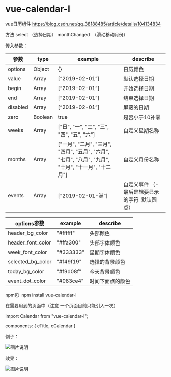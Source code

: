 # vue-calendar-l 
vue日历组件
https://blog.csdn.net/qq_38188485/article/details/104134834

方法
select （选择日期）
monthChanged  （滑动移动月份）

传入参数：

| 参数  | type |  example | describe   |
| ------ | ---- | -------- | ---------- |
| options  | Object | {} | 日历颜色 |
| value | Array | [“2019-02-01”]  | 默认选择日期   |
| begin | Array | [“2019-02-01”]  | 开始选择日期   |
| end | Array | [“2019-02-01”]  | 结束选择日期   |
| disabled | Array | [“2019-02-01”]  | 屏蔽的日期   |
| zero | Boolean | true  | 是否小于10补零   |
| weeks | Array | ["日", "一", "二", "三", "四", "五", "六"]  | 自定义星期名称  |
| months | Array | ["一月", "二月", "三月", "四月", "五月", "六月", "七月", "八月", "九月", "十月", "十一月", "十二月"]  | 自定义月份名称  |
| events | Array | [“2019-02-01-满”] | 自定义事件 （-最后是想要显示的字符  默认圆点）  |

| options参数 |  example | describe   |
| ------ |  -------- | ---------- |
| header_bg_color | "#ffffff" | 头部颜色 |
| header_font_color | "#ffa300"  | 头部字体颜色   |
| week_font_color | "#333333" | 星期字体颜色   |
| selected_bg_color | "#f49f19" | 选择的背景颜色   |
| today_bg_color | "#f9d08f" | 今天背景颜色   |
| event_dot_color | "#083ce4"  | 时间下面点的颜色   | 

npm包  npm install vue-calendar-l

在需要用到的页面中（注意 一个页面目前只能引入一次）

import Calendar from "vue-calendar-l";

components: { cTitle, cCalendar }

例子：

![图片说明](https://img-blog.csdnimg.cn/20200202111848163.png)

效果：

![图片说明](https://img-blog.csdnimg.cn/20200201155857217.gif)
